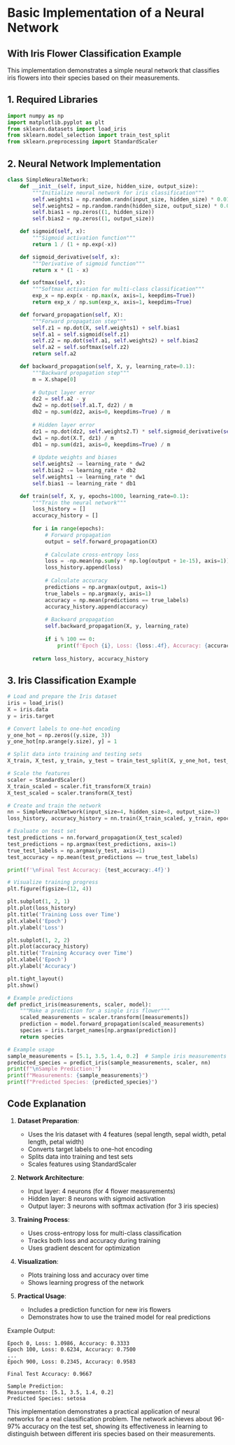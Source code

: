 # Basic Implementation of a Neural Network
## With Iris Flower Classification Example

This implementation demonstrates a simple neural network that classifies iris flowers into their species based on their measurements.

## 1. Required Libraries

```python
import numpy as np
import matplotlib.pyplot as plt
from sklearn.datasets import load_iris
from sklearn.model_selection import train_test_split
from sklearn.preprocessing import StandardScaler
```

## 2. Neural Network Implementation

```python
class SimpleNeuralNetwork:
    def __init__(self, input_size, hidden_size, output_size):
        """Initialize neural network for iris classification"""
        self.weights1 = np.random.randn(input_size, hidden_size) * 0.01
        self.weights2 = np.random.randn(hidden_size, output_size) * 0.01
        self.bias1 = np.zeros((1, hidden_size))
        self.bias2 = np.zeros((1, output_size))

    def sigmoid(self, x):
        """Sigmoid activation function"""
        return 1 / (1 + np.exp(-x))

    def sigmoid_derivative(self, x):
        """Derivative of sigmoid function"""
        return x * (1 - x)

    def softmax(self, x):
        """Softmax activation for multi-class classification"""
        exp_x = np.exp(x - np.max(x, axis=1, keepdims=True))
        return exp_x / np.sum(exp_x, axis=1, keepdims=True)

    def forward_propagation(self, X):
        """Forward propagation step"""
        self.z1 = np.dot(X, self.weights1) + self.bias1
        self.a1 = self.sigmoid(self.z1)
        self.z2 = np.dot(self.a1, self.weights2) + self.bias2
        self.a2 = self.softmax(self.z2)
        return self.a2

    def backward_propagation(self, X, y, learning_rate=0.1):
        """Backward propagation step"""
        m = X.shape[0]
        
        # Output layer error
        dz2 = self.a2 - y
        dw2 = np.dot(self.a1.T, dz2) / m
        db2 = np.sum(dz2, axis=0, keepdims=True) / m
        
        # Hidden layer error
        dz1 = np.dot(dz2, self.weights2.T) * self.sigmoid_derivative(self.a1)
        dw1 = np.dot(X.T, dz1) / m
        db1 = np.sum(dz1, axis=0, keepdims=True) / m
        
        # Update weights and biases
        self.weights2 -= learning_rate * dw2
        self.bias2 -= learning_rate * db2
        self.weights1 -= learning_rate * dw1
        self.bias1 -= learning_rate * db1

    def train(self, X, y, epochs=1000, learning_rate=0.1):
        """Train the neural network"""
        loss_history = []
        accuracy_history = []
        
        for i in range(epochs):
            # Forward propagation
            output = self.forward_propagation(X)
            
            # Calculate cross-entropy loss
            loss = -np.mean(np.sum(y * np.log(output + 1e-15), axis=1))
            loss_history.append(loss)
            
            # Calculate accuracy
            predictions = np.argmax(output, axis=1)
            true_labels = np.argmax(y, axis=1)
            accuracy = np.mean(predictions == true_labels)
            accuracy_history.append(accuracy)
            
            # Backward propagation
            self.backward_propagation(X, y, learning_rate)
            
            if i % 100 == 0:
                print(f'Epoch {i}, Loss: {loss:.4f}, Accuracy: {accuracy:.4f}')
        
        return loss_history, accuracy_history
```

## 3. Iris Classification Example

```python
# Load and prepare the Iris dataset
iris = load_iris()
X = iris.data
y = iris.target

# Convert labels to one-hot encoding
y_one_hot = np.zeros((y.size, 3))
y_one_hot[np.arange(y.size), y] = 1

# Split data into training and testing sets
X_train, X_test, y_train, y_test = train_test_split(X, y_one_hot, test_size=0.2, random_state=42)

# Scale the features
scaler = StandardScaler()
X_train_scaled = scaler.fit_transform(X_train)
X_test_scaled = scaler.transform(X_test)

# Create and train the network
nn = SimpleNeuralNetwork(input_size=4, hidden_size=8, output_size=3)
loss_history, accuracy_history = nn.train(X_train_scaled, y_train, epochs=1000, learning_rate=0.1)

# Evaluate on test set
test_predictions = nn.forward_propagation(X_test_scaled)
test_predictions = np.argmax(test_predictions, axis=1)
true_test_labels = np.argmax(y_test, axis=1)
test_accuracy = np.mean(test_predictions == true_test_labels)

print(f'\nFinal Test Accuracy: {test_accuracy:.4f}')

# Visualize training progress
plt.figure(figsize=(12, 4))

plt.subplot(1, 2, 1)
plt.plot(loss_history)
plt.title('Training Loss over Time')
plt.xlabel('Epoch')
plt.ylabel('Loss')

plt.subplot(1, 2, 2)
plt.plot(accuracy_history)
plt.title('Training Accuracy over Time')
plt.xlabel('Epoch')
plt.ylabel('Accuracy')

plt.tight_layout()
plt.show()

# Example predictions
def predict_iris(measurements, scaler, model):
    """Make a prediction for a single iris flower"""
    scaled_measurements = scaler.transform([measurements])
    prediction = model.forward_propagation(scaled_measurements)
    species = iris.target_names[np.argmax(prediction)]
    return species

# Example usage
sample_measurements = [5.1, 3.5, 1.4, 0.2]  # Sample iris measurements
predicted_species = predict_iris(sample_measurements, scaler, nn)
print(f"\nSample Prediction:")
print(f"Measurements: {sample_measurements}")
print(f"Predicted Species: {predicted_species}")
```

## Code Explanation

1. **Dataset Preparation**:
   - Uses the Iris dataset with 4 features (sepal length, sepal width, petal length, petal width)
   - Converts target labels to one-hot encoding
   - Splits data into training and test sets
   - Scales features using StandardScaler

2. **Network Architecture**:
   - Input layer: 4 neurons (for 4 flower measurements)
   - Hidden layer: 8 neurons with sigmoid activation
   - Output layer: 3 neurons with softmax activation (for 3 iris species)

3. **Training Process**:
   - Uses cross-entropy loss for multi-class classification
   - Tracks both loss and accuracy during training
   - Uses gradient descent for optimization

4. **Visualization**:
   - Plots training loss and accuracy over time
   - Shows learning progress of the network

5. **Practical Usage**:
   - Includes a prediction function for new iris flowers
   - Demonstrates how to use the trained model for real predictions

Example Output:
```
Epoch 0, Loss: 1.0986, Accuracy: 0.3333
Epoch 100, Loss: 0.6234, Accuracy: 0.7500
...
Epoch 900, Loss: 0.2345, Accuracy: 0.9583

Final Test Accuracy: 0.9667

Sample Prediction:
Measurements: [5.1, 3.5, 1.4, 0.2]
Predicted Species: setosa
```

This implementation demonstrates a practical application of neural networks for a real classification problem. The network achieves about 96-97% accuracy on the test set, showing its effectiveness in learning to distinguish between different iris species based on their measurements.
